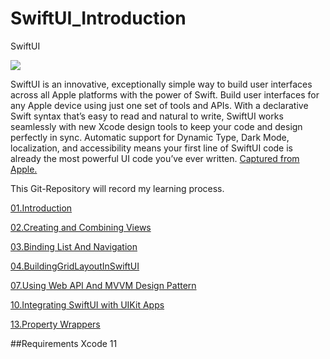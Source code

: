 # SwiftUI_Introduction
SwiftUI

![](https://developer.apple.com/assets/elements/icons/swiftui/swiftui-96x96_2x.png)

SwiftUI is an innovative, exceptionally simple way to build user interfaces across all Apple platforms with the power of Swift. Build user interfaces for any Apple device using just one set of tools and APIs. With a declarative Swift syntax that’s easy to read and natural to write, SwiftUI works seamlessly with new Xcode design tools to keep your code and design perfectly in sync. Automatic support for Dynamic Type, Dark Mode, localization, and accessibility means your first line of SwiftUI code is already the most powerful UI code you’ve ever written. [Captured from Apple.][SwiftUI]

This Git-Repository will record my learning process.

[01.Introduction][01.Introduction]

[02.Creating and Combining Views][02.Creating and Combining Views]

[03.Binding List And Navigation][03.Binding List And Navigation]

[04.BuildingGridLayoutInSwiftUI][04.BuildingGridLayoutInSwiftUI]

[07.Using Web API And MVVM Design Pattern][07.Using Web API And MVVM Design Pattern]

[10.Integrating SwiftUI with UIKit Apps][10.Integrating SwiftUI with UIKit Apps]

[13.Property Wrappers][13.Property Wrappers]

##Requirements
Xcode 11

  [SwiftUI]: <https://developer.apple.com/xcode/swiftui/>
  [01.Introduction]: <https://github.com/der1598c/SwiftUI_Introduction/tree/master/01.Introduction>
  [02.Creating and Combining Views]: <https://github.com/der1598c/SwiftUI_Introduction/tree/master/02.Creating and Combining Views>
  [03.Binding List And Navigation]: <https://github.com/der1598c/SwiftUI_Introduction/tree/master/03.Binding List And Navigation>
  [04.BuildingGridLayoutInSwiftUI]: <https://github.com/der1598c/SwiftUI_Introduction/tree/master/04.BuildingGridLayoutInSwiftUI>
  [07.Using Web API And MVVM Design Pattern]: <https://github.com/der1598c/SwiftUI_Introduction/tree/master/07.Using Web API And MVVM Design Pattern>
  [10.Integrating SwiftUI with UIKit Apps]: <https://github.com/der1598c/SwiftUI_Introduction/tree/master/10.Integrating SwiftUI with UIKit Apps> 
  [13.Property Wrappers]: <https://github.com/der1598c/SwiftUI_Introduction/tree/master/13.Property Wrappers>
